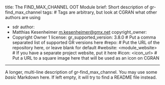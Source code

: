 title: The FIND_MAX_CHANNEL OOT Module
brief: Short description of gr-find_max_channel
tags: # Tags are arbitrary, but look at CGRAN what other authors are using
  - sdr
author:
  - Matthias Kesenheimer <m.kesenheimer@gmx.net>
copyright_owner:
  - Copyright Owner 1
license:
gr_supported_version: 3.8.0 # Put a comma separated list of supported GR versions here
#repo: # Put the URL of the repository here, or leave blank for default
#website: <module_website> # If you have a separate project website, put it here
#icon: <icon_url> # Put a URL to a square image here that will be used as an icon on CGRAN
---
A longer, multi-line description of gr-find_max_channel.
You may use some *basic* Markdown here.
If left empty, it will try to find a README file instead.
